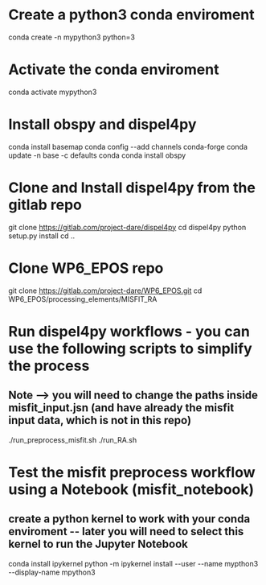 # Create a python3 conda enviroment

conda create -n mypython3 python=3

# Activate the conda enviroment
conda activate mypython3

# Install obspy and dispel4py
conda install basemap
conda config --add channels conda-forge
conda update -n base -c defaults conda
conda install obspy

# Clone and Install dispel4py from the gitlab repo
git clone https://gitlab.com/project-dare/dispel4py
cd dispel4py
python setup.py install
cd ..

# Clone WP6_EPOS repo 
git clone https://gitlab.com/project-dare/WP6_EPOS.git
cd  WP6_EPOS/processing_elements/MISFIT_RA

# Run dispel4py workflows - you can use the following scripts to simplify the process
## Note --> you will need to change the paths inside misfit_input.jsn (and have already the misfit input data, which is not in this repo)
./run_preprocess_misfit.sh
./run_RA.sh

# Test the misfit preprocess workflow using a Notebook (misfit_notebook)
## create a python kernel to work with your conda enviroment -- later you will need to select this kernel to run the Jupyter Notebook
conda install ipykernel
python -m ipykernel install --user --name mypthon3 --display-name mpython3
